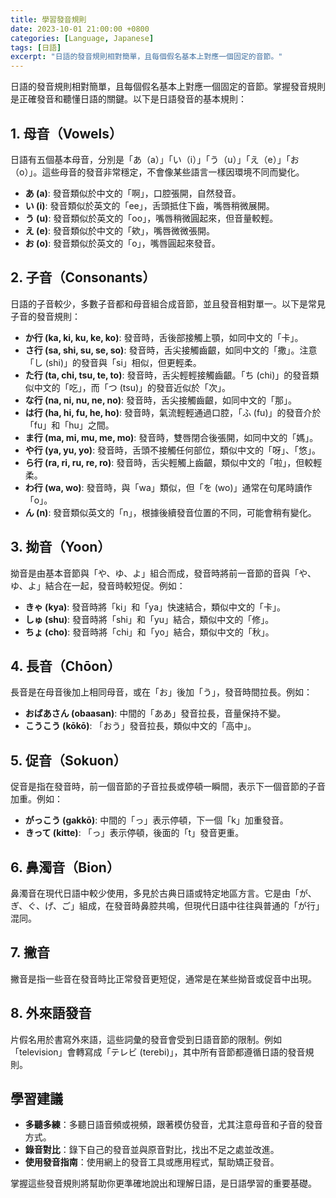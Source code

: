 ```yaml
---
title: 學習發音規則
date: 2023-10-01 21:00:00 +0800
categories: [Language, Japanese]
tags: [日語] 
excerpt: "日語的發音規則相對簡單，且每個假名基本上對應一個固定的音節。"
---
```


日語的發音規則相對簡單，且每個假名基本上對應一個固定的音節。掌握發音規則是正確發音和聽懂日語的關鍵。以下是日語發音的基本規則：

## **1. 母音（Vowels）**
日語有五個基本母音，分別是「あ（a）」「い（i）」「う（u）」「え（e）」「お（o）」。這些母音的發音非常穩定，不會像某些語言一樣因環境不同而變化。

- **あ (a)**: 發音類似於中文的「啊」，口腔張開，自然發音。
- **い (i)**: 發音類似於英文的「ee」，舌頭抵住下齒，嘴唇稍微展開。
- **う (u)**: 發音類似於英文的「oo」，嘴唇稍微圓起來，但音量較輕。
- **え (e)**: 發音類似於中文的「欸」，嘴唇微微張開。
- **お (o)**: 發音類似於英文的「o」，嘴唇圓起來發音。

## **2. 子音（Consonants）**
日語的子音較少，多數子音都和母音組合成音節，並且發音相對單一。以下是常見子音的發音規則：

- **か行 (ka, ki, ku, ke, ko)**: 發音時，舌後部接觸上顎，如同中文的「卡」。
- **さ行 (sa, shi, su, se, so)**: 發音時，舌尖接觸齒齦，如同中文的「撒」。注意「し (shi)」的發音與「si」相似，但更輕柔。
- **た行 (ta, chi, tsu, te, to)**: 發音時，舌尖輕輕接觸齒齦。「ち (chi)」的發音類似中文的「吃」，而「つ (tsu)」的發音近似於「次」。
- **な行 (na, ni, nu, ne, no)**: 發音時，舌尖接觸齒齦，如同中文的「那」。
- **は行 (ha, hi, fu, he, ho)**: 發音時，氣流輕輕通過口腔，「ふ (fu)」的發音介於「fu」和「hu」之間。
- **ま行 (ma, mi, mu, me, mo)**: 發音時，雙唇閉合後張開，如同中文的「媽」。
- **や行 (ya, yu, yo)**: 發音時，舌頭不接觸任何部位，類似中文的「呀」、「悠」。
- **ら行 (ra, ri, ru, re, ro)**: 發音時，舌尖輕觸上齒齦，類似中文的「啦」，但較輕柔。
- **わ行 (wa, wo)**: 發音時，與「wa」類似，但「を (wo)」通常在句尾時讀作「o」。
- **ん (n)**: 發音類似英文的「n」，根據後續發音位置的不同，可能會稍有變化。

## **3. 拗音（Yoon）**
拗音是由基本音節與「や、ゆ、よ」組合而成，發音時將前一音節的音與「や、ゆ、よ」結合在一起，發音時較短促。例如：

- **きゃ (kya)**: 發音時將「ki」和「ya」快速結合，類似中文的「卡」。
- **しゅ (shu)**: 發音時將「shi」和「yu」結合，類似中文的「修」。
- **ちょ (cho)**: 發音時將「chi」和「yo」結合，類似中文的「秋」。

## **4. 長音（Chōon）**
長音是在母音後加上相同母音，或在「お」後加「う」，發音時間拉長。例如：

- **おばあさん (obaasan)**: 中間的「ああ」發音拉長，音量保持不變。
- **こうこう (kōkō)**: 「おう」發音拉長，類似中文的「高中」。

## **5. 促音（Sokuon）**
促音是指在發音時，前一個音節的子音拉長或停頓一瞬間，表示下一個音節的子音加重。例如：

- **がっこう (gakkō)**: 中間的「っ」表示停頓，下一個「k」加重發音。
- **きって (kitte)**: 「っ」表示停頓，後面的「t」發音更重。

## **6. 鼻濁音（Bion）**
鼻濁音在現代日語中較少使用，多見於古典日語或特定地區方言。它是由「が、ぎ、ぐ、げ、ご」組成，在發音時鼻腔共鳴，但現代日語中往往與普通的「が行」混同。

## **7. 撇音**
撇音是指一些音在發音時比正常發音更短促，通常是在某些拗音或促音中出現。

## **8. 外來語發音**
片假名用於書寫外來語，這些詞彙的發音會受到日語音節的限制。例如「television」會轉寫成「テレビ (terebi)」，其中所有音節都遵循日語的發音規則。

## **學習建議**
- **多聽多練**：多聽日語音頻或視頻，跟著模仿發音，尤其注意母音和子音的發音方式。
- **錄音對比**：錄下自己的發音並與原音對比，找出不足之處並改進。
- **使用發音指南**：使用網上的發音工具或應用程式，幫助矯正發音。

掌握這些發音規則將幫助你更準確地說出和理解日語，是日語學習的重要基礎。
